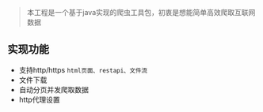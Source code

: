 
> 本工程是一个基于java实现的爬虫工具包，初衷是想能简单高效爬取互联网数据

## 实现功能
- 支持http/https `html页面、restapi、文件流`
- 文件下载
- 自动分页并发爬取数据
- http代理设置










